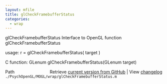 ```yaml
---
layout: mfile
title: glCheckFramebufferStatus
categories:
  - wrap
---
```


glCheckFramebufferStatus  Interface to OpenGL function glCheckFramebufferStatus

usage:  r = glCheckFramebufferStatus\( target \)

C function:  GLenum glCheckFramebufferStatus\(GLenum target\)


<div class="code_header" style="text-align:right;">
  <span style="float:left;">Path&nbsp;&nbsp;</span> <span class="counter">Retrieve <a href=
  "https://raw.github.com/Psychtoolbox-3/Psychtoolbox-3/beta/./PsychOpenGL/MOGL/wrap/glCheckFramebufferStatus.m">current version from GitHub</a> | View <a href=
  "https://github.com/Psychtoolbox-3/Psychtoolbox-3/commits/beta/./PsychOpenGL/MOGL/wrap/glCheckFramebufferStatus.m">changelog</a></span>
</div>
<div class="code">
  <code>./PsychOpenGL/MOGL/wrap/glCheckFramebufferStatus.m</code>
</div>
